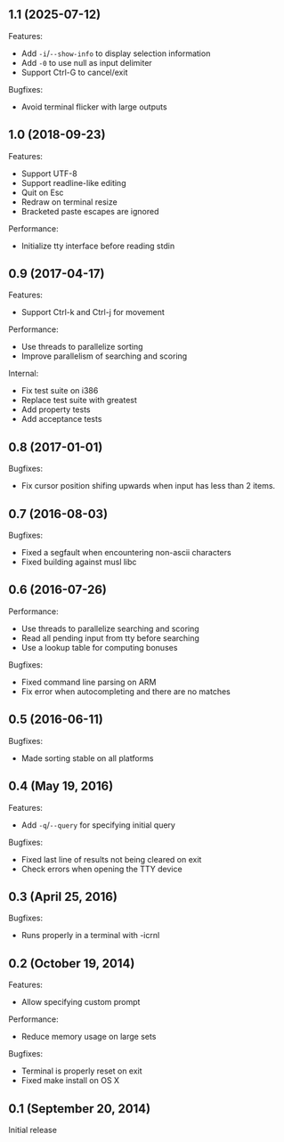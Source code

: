 ## 1.1 (2025-07-12)

Features:

  - Add `-i`/`--show-info` to display selection information
  - Add `-0` to use null as input delimiter
  - Support Ctrl-G to cancel/exit

Bugfixes:

  - Avoid terminal flicker with large outputs

## 1.0 (2018-09-23)

Features:

  - Support UTF-8
  - Support readline-like editing
  - Quit on Esc
  - Redraw on terminal resize
  - Bracketed paste escapes are ignored

Performance:

  - Initialize tty interface before reading stdin

## 0.9 (2017-04-17)

Features:

  - Support Ctrl-k and Ctrl-j for movement

Performance:

  - Use threads to parallelize sorting
  - Improve parallelism of searching and scoring

Internal:

  - Fix test suite on i386
  - Replace test suite with greatest
  - Add property tests
  - Add acceptance tests

## 0.8 (2017-01-01)

Bugfixes:

  - Fix cursor position shifing upwards when input has less than 2 items.

## 0.7 (2016-08-03)

Bugfixes:

  - Fixed a segfault when encountering non-ascii characters
  - Fixed building against musl libc

## 0.6 (2016-07-26)

Performance:

  - Use threads to parallelize searching and scoring
  - Read all pending input from tty before searching
  - Use a lookup table for computing bonuses

Bugfixes:

  - Fixed command line parsing on ARM
  - Fix error when autocompleting and there are no matches

## 0.5 (2016-06-11)

Bugfixes:

  - Made sorting stable on all platforms

## 0.4 (May 19, 2016)

Features:

  - Add `-q`/`--query` for specifying initial query

Bugfixes:

  - Fixed last line of results not being cleared on exit
  - Check errors when opening the TTY device

## 0.3 (April 25, 2016)

Bugfixes:

  - Runs properly in a terminal with -icrnl

## 0.2 (October 19, 2014)

Features:

  - Allow specifying custom prompt

Performance:

  - Reduce memory usage on large sets

Bugfixes:

  - Terminal is properly reset on exit
  - Fixed make install on OS X

## 0.1 (September 20, 2014)

Initial release
